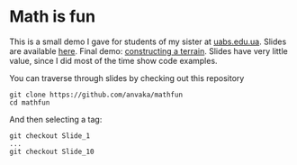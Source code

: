 # Math is fun

This is a small demo I gave for students of my sister at [uabs.edu.ua](http://uabs.edu.ua/en/). Slides are available [here](
http://anvaka.github.io/talks/mathisfun). Final demo: [constructing a terrain](http://anvaka.github.io/mathfun/). Slides have very little value, since I did most of the time show code examples.

You can traverse through slides by checking out this repository

```
git clone https://github.com/anvaka/mathfun
cd mathfun
```

And then selecting a tag:

```
git checkout Slide_1
...
git checkout Slide_10
```

